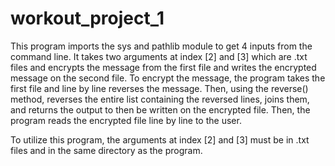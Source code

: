 # workout_project_1
This program imports the sys and pathlib module to get 4 inputs from the command line. It takes two arguments at index [2] and [3] which are .txt files and encrypts the message from the first file and writes the encrypted message on the second file. To encrypt the message, the program takes the first file and line by line reverses the message. Then, using the reverse() method, reverses the entire list containing the reversed lines, joins them, and returns the output to then be written on the encrypted file. Then, the program reads the encrypted file line by line to the user.

To utilize this program, the arguments at index [2] and [3] must be in .txt files and in the same directory as the program.
